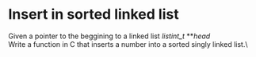 # Insert in sorted linked list #
Given a pointer to the beggining to a linked list *listint_t* ***head*\
Write a function in C that inserts a number into a sorted singly linked list.\
